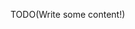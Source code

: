 <!--Title: Interpreting Exceptions-->
<!--Url: interpreting-exceptions-->


TODO(Write some content!)


